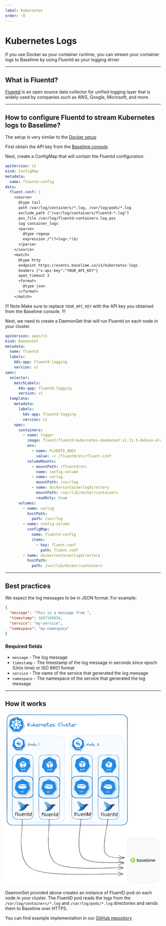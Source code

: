 ```yaml
---
label: Kubernetes
order: -8
---
```


# Kubernetes Logs
If you use Docker as your container runtime, you can stream your container logs
to Baselime by using Fluentd as your logging driver

---
## What is Fluentd?
[Fluentd](https://www.fluentd.org/) is an open source data collector for unified logging layer that is widely used
by companies such as AWS, Google, Microsoft, and more.

---
## How to configure Fluentd to stream Kubernetes logs to Baselime?
The setup is very similar to the [Docker setup](https://baselime.io/docs/sending-data/docker/)

First obtain the API key from the
[Baselime console](https://console.baselime.io).

Next, create a ConfigMap that will contain the Fluentd configuration.
```yaml # :icon-code: config.yaml
apiVersion: v1
kind: ConfigMap
metadata:
  name: fluentd-config
data:
  fluent.conf: |
    <source>
      @type tail
      path /var/log/containers/*.log, /var/log/pods/*.log
      exclude_path ["/var/log/containers/fluentd-*.log"]
      pos_file /var/log/fluentd-containers.log.pos
      tag container_logs
      <parse>
        @type regexp
        expression /^(?<log>.*)$/
      </parse>
    </source>
    <match>
      @type http
      endpoint https://events.baselime.io/v1/kubernetes-logs
      headers {"x-api-key":"YOUR_API_KEY"}
      open_timeout 2
      <format>
        @type json
      </format>
    </match>
```
!!! Note
Make sure to replace `YOUR_API_KEY` with the API key you obtained from the Baselime console.
!!!

Next, we need to create a DaemonSet that will run Fluentd on each node in your cluster.
```yaml # :icon-code: daemonset.yaml
apiVersion: apps/v1
kind: DaemonSet
metadata:
  name: fluentd
  labels:
    k8s-app: fluentd-logging
    version: v1
spec:
  selector:
    matchLabels:
      k8s-app: fluentd-logging
      version: v1
  template:
    metadata:
      labels:
        k8s-app: fluentd-logging
        version: v1
    spec:
      containers:
        - name: logger
          image: fluent/fluentd-kubernetes-daemonset:v1.11.5-debian-elasticsearch7-1.1
          env:
            - name: FLUENTD_ARGS
              value: -c /fluentd/etc/fluent.conf
          volumeMounts:
            - mountPath: /fluentd/etc
              name: config-volume
            - name: varlog
              mountPath: /var/log
            - name: dockercontainerlogdirectory
              mountPath: /var/lib/docker/containers
              readOnly: true
      volumes:
        - name: varlog
          hostPath:
            path: /var/log
        - name: config-volume
          configMap:
            name: fluentd-config
            items:
              - key: fluent.conf
                path: fluent.conf
        - name: dockercontainerlogdirectory
          hostPath:
            path: /var/lib/docker/containers
```


---
## Best practices
We expect the log messages to be in JSON format. For example:
```json
{
  "message": "This is a message from ",
  "timestamp": 1697109850,
  "service": "my-service",
  "namespace": "my-namespace"
}
```

### Required fields
- `message` - The log message
- `timestamp` - The timestamp of the log message in seconds since epoch (Unix time) or ISO 8601 format  
- `service` - The name of the service that generated the log message
- `namespace` - The namespace of the service that generated the log message

---
## How it works
![Sending Telemetry data to Baselime](../assets/images/illustrations/sending-data/kubernetes-ingestion.png)

DaemonSet provided above creates an instance of FluentD pod on each node in your cluster.
The FluentD pod reads the logs from the `/var/log/containers/*.log` and `/var/log/pods/*.log` directories
and sends them to Baselime over HTTPS.

You can find example implementation in our [GitHub repository](https://github.com/baselime/examples/tree/main/kubernetes-logs)